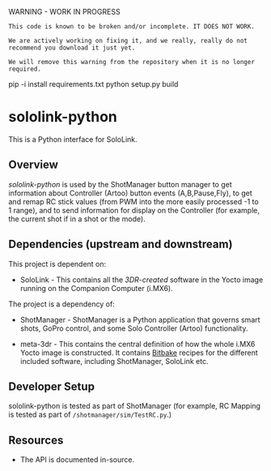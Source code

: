 WARNING - WORK IN PROGRESS

```
This code is known to be broken and/or incomplete. IT DOES NOT WORK. 

We are actively working on fixing it, and we really, really do not recommend you download it just yet.

We will remove this warning from the repository when it is no longer required.

```

pip -i install requirements.txt
python setup.py build


# sololink-python

This is a Python interface for SoloLink. 

## Overview

*sololink-python* is used by the ShotManager button manager to get information about Controller (Artoo) button events (A,B,Pause,Fly), to get and remap RC stick values (from PWM into the more easily processed -1 to 1 range), and to send information for display on the Controller (for example, the current shot if in a shot or the mode).

## Dependencies (upstream and downstream)

This project is dependent on:

* SoloLink - This contains all the *3DR-created* software in the Yocto image running on the Companion Computer (i.MX6).


The project is a dependency of:

* ShotManager - ShotManager is a Python application that governs smart shots, GoPro control, and some Solo Controller (Artoo) functionality.

* meta-3dr - This contains the central definition of how the whole i.MX6 Yocto image is constructed. It contains [Bitbake](https://www.yoctoproject.org/tools-resources/projects/bitbake) recipes for the different included software, including ShotManager, SoloLink etc. 


## Developer Setup

sololink-python is tested as part of ShotManager (for example, RC Mapping is tested as part of `/shotmanager/sim/TestRC.py`.)

## Resources

* The API is documented in-source.

